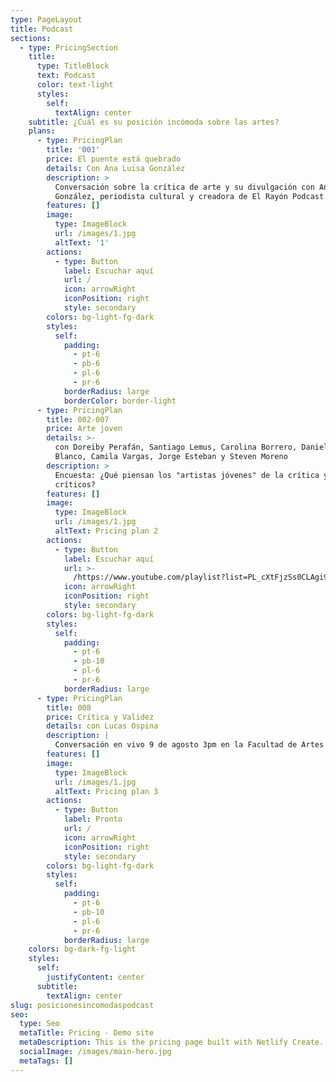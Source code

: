 ```yaml
---
type: PageLayout
title: Podcast
sections:
  - type: PricingSection
    title:
      type: TitleBlock
      text: Podcast
      color: text-light
      styles:
        self:
          textAlign: center
    subtitle: ¿Cuál es su posición incómoda sobre las artes?
    plans:
      - type: PricingPlan
        title: '001'
        price: El puente está quebrado
        details: Con Ana Luisa González
        description: >
          Conversación sobre la crítica de arte y su divulgación con Ana Luisa
          González, periodista cultural y creadora de El Rayón Podcast.
        features: []
        image:
          type: ImageBlock
          url: /images/1.jpg
          altText: '1'
        actions:
          - type: Button
            label: Escuchar aquí
            url: /
            icon: arrowRight
            iconPosition: right
            style: secondary
        colors: bg-light-fg-dark
        styles:
          self:
            padding:
              - pt-6
              - pb-6
              - pl-6
              - pr-6
            borderRadius: large
            borderColor: border-light
      - type: PricingPlan
        title: 002-007
        price: Arte joven
        details: >-
          con Doreiby Perafán, Santiago Lemus, Carolina Borrero, Daniel R.
          Blanco, Camila Vargas, Jorge Esteban y Steven Moreno
        description: >
          Encuesta: ¿Qué piensan los "artistas jóvenes" de la crítica y los
          críticos?
        features: []
        image:
          type: ImageBlock
          url: /images/1.jpg
          altText: Pricing plan 2
        actions:
          - type: Button
            label: Escuchar aquí
            url: >-
              /https://www.youtube.com/playlist?list=PL_cXtFjzSs0CLAgi94_Qqx-G9tPXxrxfk
            icon: arrowRight
            iconPosition: right
            style: secondary
        colors: bg-light-fg-dark
        styles:
          self:
            padding:
              - pt-6
              - pb-10
              - pl-6
              - pr-6
            borderRadius: large
      - type: PricingPlan
        title: 008
        price: Crítica y Validez
        details: con Lucas Ospina
        description: |
          Conversación en vivo 9 de agosto 3pm en la Facultad de Artes ASAB
        features: []
        image:
          type: ImageBlock
          url: /images/1.jpg
          altText: Pricing plan 3
        actions:
          - type: Button
            label: Pronto
            url: /
            icon: arrowRight
            iconPosition: right
            style: secondary
        colors: bg-light-fg-dark
        styles:
          self:
            padding:
              - pt-6
              - pb-10
              - pl-6
              - pr-6
            borderRadius: large
    colors: bg-dark-fg-light
    styles:
      self:
        justifyContent: center
      subtitle:
        textAlign: center
slug: posicionesincomodaspodcast
seo:
  type: Seo
  metaTitle: Pricing - Demo site
  metaDescription: This is the pricing page built with Netlify Create.
  socialImage: /images/main-hero.jpg
  metaTags: []
---
```

